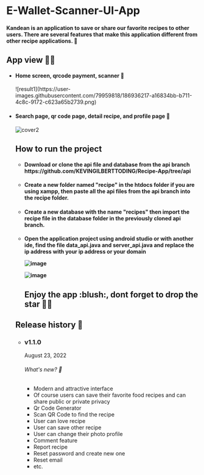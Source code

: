 # E-Wallet-Scanner-UI-App


<h4>Kandean is an application to save or share our favorite recipes to other users. 
There are several features that make this application different from other recipe applications. 🍔</h4>

<h2>App view 🌟✨</h2>

<ul>

<li><h4>Home screen, qrcode payment, scanner 🐼</h4></li>
![result1](https://user-images.githubusercontent.com/79959818/186936217-a16834bb-b711-4c8c-9172-c623a65b2739.png)

<li><h4>Search page, qr code page, detail recipe, and profile page 🐥</h4></li>

![cover2](https://user-images.githubusercontent.com/79959818/186108151-231e1cde-32b3-42c3-9aad-12678502873d.png)


<h2> How to run the project </h4>
<ul>
  <h4><li>Download or clone the api file and database from the api branch https://github.com/KEVINGILBERTTODING/Recipe-App/tree/api</li></h4>
  <h4> <li>
  Create a new folder named "recipe" in the htdocs folder if you are using xampp, then paste all the api files from the api branch into the recipe folder.</li>
</h4>
  <h4><li>
  
  Create a new database with the name "recipes" then import the recipe file in the database folder in the previously cloned api branch.
  
  </li></h4>
  <h4><li>
  
  Open the application project using android studio or with another ide, find the file data_api.java and server_api.java and replace the ip address with your ip         address or your domain
  
  ![image](https://user-images.githubusercontent.com/79959818/186111558-bf3b5ac1-756e-4115-aff8-3b8d14941d11.png)
  
  ![image](https://user-images.githubusercontent.com/79959818/186112026-e8bbb2b9-4834-4a32-bff5-2d6139026363.png)


  </li></h4>
  
  <h2>Enjoy the app :blush:, dont forget to drop the star 🌟✨ </h2>

</ul>

<h2>Release history 🐾</h2>
<ul>
<li><h3>v1.1.0</h3>
August 23, 2022

<h6>What's new? 🦄</h6>
<ul>


<li>Modern and attractive interface</li>
<li>Of course users can save their favorite food recipes and can share public or private privacy</li>
<li>Qr Code Generator</li>
<li>Scan QR Code to find the recipe</li>
<li>User can love recipe</li>
<li>User can save other recipe</li>
<li>User can change their photo profile</li>
<li>Comment feature</li>
<li>Report recipe</li>
<li>Reset password and create new one</li>
<li>Reset email</li>
<li>etc.</li>
</ul>


